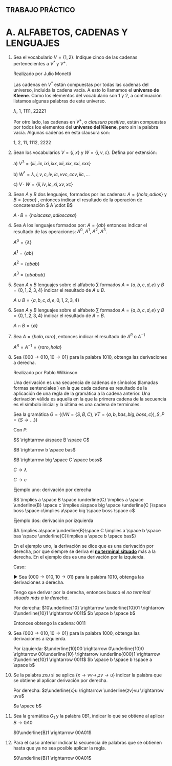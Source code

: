 ## TRABAJO PRÁCTICO

# A. ALFABETOS, CADENAS Y LENGUAJES

1. Sea el vocabulario $V = \lbrace 1, 2 \rbrace$. Indique cinco de las cadenas pertenecientes a $V^*$ y $V^+$​​.

   Realizado por Julio Monetti

   Las cadenas en $V^*$ están compuestas por todas las cadenas del universo, incluida la cadena vacía. A esto lo llamamos el **universo de Kleene**. Como los elementos del vocabulario son $1$ y $2$, a continuación listamos algunas palabras de este universo.

   $\lambda$, $1$, $1111$, $22221$

   Por otro lado, las cadenas en $V^+$, o *clausura positiva*, están compuestas por todos los elementos del **universo del Kleene**, pero sin la palabra vacía. Algunas cadenas en esta clausura son:

   $1$, $2$, $11$, $1112$, $2222$

2. Sean los vocabularios $V = \lbrace i, x\rbrace$ y $W = \lbrace i, v, c \rbrace$. Defina por extensión:

   a) $V^3 = \lbrace iii, iix, ixi, ixx, xii, xix, xxi, xxx \rbrace$

   b) $W^* = { \lambda, i, v, c, iv, ic, vvc, ccv, iic, ...}$

   c) $V \cdot W = \lbrace ii, iv, ic, xi, xv, xc \rbrace$

3. Sean $A$ y $B$ dos lenguajes, formados por las cadenas: $A = \lbrace hola, adios \rbrace$ y $B = \lbrace casa \rbrace$ , entonces indicar el resultado de la operación de concatenación $ A \cdot B$​ 

   $A \cdot B = \lbrace holacasa, adioscasa \rbrace$

4. Sea $A$ los lenguajes formados por:  $A = \lbrace ab \rbrace$ entonces indicar el resultado de las operaciones: $A^0$, $A^1$, $A^2$, $A^3$. 

   $A^0 = \lbrace \lambda\rbrace$

   $A^1 = \lbrace ab\rbrace$

   $A^2 = \lbrace abab\rbrace$

   $A^3 = \lbrace ababab\rbrace$

5. Sean $A$ y  $B$ lenguajes sobre el alfabeto $\sum$ formados  $A = \lbrace a, b, c, d, e \rbrace$ y $B=\lbrace 0,1,2,3,4 \rbrace$ indicar el resultado de $A \cup B$.

   $A \cup B = \lbrace a, b, c, d, e, 0, 1, 2, 3, 4\rbrace$

6. Sean $A$ y  $B$ lenguajes sobre el alfabeto $\sum$ formados  $A = \lbrace a, b, c, d, e \rbrace$ y $B=\lbrace 0,1,2,3,4 \rbrace$ indicar el resultado de $A \cap B$.

   $A \cap B = \lbrace \emptyset\rbrace$

7. Sea $A = \lbrace hola, raro\rbrace$, entonces indicar el resultado de  $A^R$ o $A^{-1}$ 

   $A^R =  A^{-1}= \lbrace raro, hola\rbrace$

 8. Sea $\lbrace 000 \rightarrow 010, 10 \rightarrow 01\rbrace$ para la palabra $1010$​, obtenga las derivaciones a derecha.

    Realizado por Pablo Wilkinson

    Una derivación es una secuencia de cadenas de símbolos (llamadas formas sentenciales ) en la que cada cadena es resultado de la aplicación de una regla de la gramática a la cadena anterior. Una derivación válida es aquella en la que la primera cadena de la secuencia es el símbolo inicial y la última es una cadena de terminales.

    Sea la gramática $G = \lbrace ( VN= \lbrace S, B, C\rbrace, VT = \lbrace a, b, bas, big, boss, c\rbrace), S, P = \lbrace S \rightarrow ...\rbrace)$

    Con $P$:

    $S \rightarrow a\space B \space C$

    $B \rightarrow b \space bas$

    $B \rightarrow big \space C \space boss$

    $C \rightarrow \lambda$

    $C \rightarrow c$

    Ejemplo uno: derivación por derecha

    $S \implies a \space B \space \underline{C} \implies a \space \underline{B} \space c \implies a\space big \space \underline{C }\space boss \space c\implies a\space big \space boss \space c$ 

    Ejemplo dos: derivación por izquierda

    $A \implies a\space \underline{B}\space C \implies a \space b \space bas \space \underline{C}\implies a \space b \space bas$}

    En el ejemplo uno, la derivación se dice que es una derivación por derecha, por que siempre se deriva el **<u>no terminal situado</u>** más a la derecha. En el ejemplo dos es una derivación por la izquierda.

    Caso:

    ► Sea $\lbrace 000 \rightarrow 010, 10 \rightarrow 01\rbrace$ para la palabra $1010$, obtenga las derivaciones a derecha.

    Tengo que derivar por la derecha, entonces busco el *no terminal situado más a la derecha*.

    Por derecha: $10\underline{10} \rightarrow \underline{10}01 \rightarrow 0\underline{10}1 \rightarrow 0011$
            $b \space b \space b$

    Entonces obtengo la cadena: $0011$

 9. Sea $\lbrace 000 \rightarrow 010, 10 \rightarrow 01\rbrace$ para la palabra $1000$, obtenga las derivaciones a izquierda.

    Por izquierda: $\underline{10}00 \rightarrow 0\underline{10}0 \rightarrow 00\underline{10} \rightarrow \underline{000}1 \rightarrow 0\underline{10}1 \rightarrow 0011$
            $b \space b \space b \space a \space b$  

10. Se la palabra $zxu$ si se aplica $\lbrace x \rightarrow vv \rightarrow, zv \rightarrow u\rbrace$ indicar la palabra que se obtiene al aplicar derivación por derecha.

    Por derecha: $z\underline{x}u \rightarrow \underline{zv}vu \rightarrow uvu$

    $a \space b$

11. Sea la gramática $G_1$ y la palabra $0B1$, indicar lo que se obtiene al aplicar $B \rightarrow 0A0$

    $0\underline{B}1 \rightarrow 00A01$

12. Para el caso anterior indicar la secuencia de palabras que se obtienen hasta que ya no sea posible aplicar la regla.

    $0\underline{B}1 \rightarrow 00A01$
